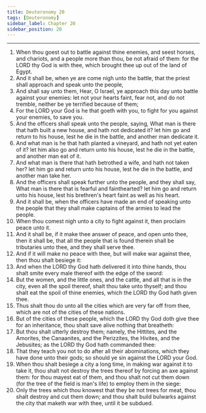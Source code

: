 ```yaml
---
title: Deuteronomy 20
tags: [Deuteronomy]
sidebar_label: Chapter 20
sidebar_position: 20
---
```


---
1. When thou goest out to battle against thine enemies, and seest horses, and chariots, and a people more than thou, be not afraid of them: for the LORD thy God is with thee, which brought thee up out of the land of Egypt.
2. And it shall be, when ye are come nigh unto the battle, that the priest shall approach and speak unto the people,
3. And shall say unto them, Hear, O Israel, ye approach this day unto battle against your enemies: let not your hearts faint, fear not, and do not tremble, neither be ye terrified because of them;
4. For the LORD your God is he that goeth with you, to fight for you against your enemies, to save you.
5. And the officers shall speak unto the people, saying, What man is there that hath built a new house, and hath not dedicated it? let him go and return to his house, lest he die in the battle, and another man dedicate it.
6. And what man is he that hath planted a vineyard, and hath not yet eaten of it? let him also go and return unto his house, lest he die in the battle, and another man eat of it.
7. And what man is there that hath betrothed a wife, and hath not taken her? let him go and return unto his house, lest he die in the battle, and another man take her.
8. And the officers shall speak further unto the people, and they shall say, What man is there that is fearful and fainthearted? let him go and return unto his house, lest his brethren's heart faint as well as his heart.
9. And it shall be, when the officers have made an end of speaking unto the people that they shall make captains of the armies to lead the people.
10. When thou comest nigh unto a city to fight against it, then proclaim peace unto it.
11. And it shall be, if it make thee answer of peace, and open unto thee, then it shall be, that all the people that is found therein shall be tributaries unto thee, and they shall serve thee.
12. And if it will make no peace with thee, but will make war against thee, then thou shalt besiege it:
13. And when the LORD thy God hath delivered it into thine hands, thou shalt smite every male thereof with the edge of the sword:
14. But the women, and the little ones, and the cattle, and all that is in the city, even all the spoil thereof, shalt thou take unto thyself; and thou shalt eat the spoil of thine enemies, which the LORD thy God hath given thee.
15. Thus shalt thou do unto all the cities which are very far off from thee, which are not of the cities of these nations.
16. But of the cities of these people, which the LORD thy God doth give thee for an inheritance, thou shalt save alive nothing that breatheth:
17. But thou shalt utterly destroy them; namely, the Hittites, and the Amorites, the Canaanites, and the Perizzites, the Hivites, and the Jebusites; as the LORD thy God hath commanded thee:
18. That they teach you not to do after all their abominations, which they have done unto their gods; so should ye sin against the LORD your God.
19. When thou shalt besiege a city a long time, in making war against it to take it, thou shalt not destroy the trees thereof by forcing an axe against them: for thou mayest eat of them, and thou shalt not cut them down (for the tree of the field is man's life) to employ them in the siege:
20. Only the trees which thou knowest that they be not trees for meat, thou shalt destroy and cut them down; and thou shalt build bulwarks against the city that maketh war with thee, until it be subdued.
